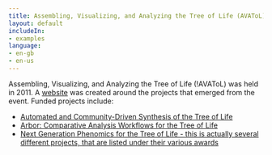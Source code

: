 ```yaml
---
title: Assembling, Visualizing, and Analyzing the Tree of Life (AVAToL)
layout: default
includeIn: 
- examples
language:
- en-gb
- en-us
---
```

Assembling, Visualizing, and Analyzing the Tree of Life (!AVAToL) was held in 2011. A [website](http://avatol.org/) was created around the projects that emerged from the event. Funded projects include:
* [Automated and Community-Driven Synthesis of the Tree of Life](https://blog.opentreeoflife.org/)
* [Arbor: Comparative Analysis Workflows for the Tree of Life](http://www.arborworkflows.com/)
* [Next Generation Phenomics for the Tree of Life - this is actually several different projects, that are listed under their various awards]([http://nsf.gov/awardsearch/simpleSearchResult?queryText=%22Avatol%22])